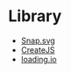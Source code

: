 Library
=======

* [Snap.svg](http://snapsvg.io/)
* [CreateJS](http://www.createjs.com/)
* [loading.io](http://loading.io/)
